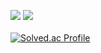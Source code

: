<img src="https://github-readme-stats.vercel.app/api?username=ja2in&show_icons=true"> <img src="https://github-readme-stats.vercel.app/api/top-langs/?username=ja2in&layout=compact"><br><br> 
[![Solved.ac Profile](http://mazassumnida.wtf/api/v2/generate_badge?boj=wodlszz)](https://solved.ac/wodlszz/)






<!--
**ja2in/ja2in** is a ✨ _special_ ✨ repository because its `README.md` (this file) appears on your GitHub profile.

Here are some ideas to get you started:

- 🔭 I’m currently working on <img src="https://img.shields.io/badge/아이콘내용-바탕색?style=flat&logo=로고이름&logoColor=white"/>
- 🌱 I’m currently learning ...
- 👯 I’m looking to collaborate on ...
- 🤔 I’m looking for help with ...
- 💬 Ask me about ...
- 📫 How to reach me: ...
- 😄 Pronouns: ...
- ⚡ Fun fact: ...
-->
